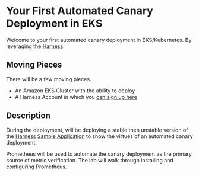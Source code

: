 # Your First Automated Canary Deployment in EKS

Welcome to your first automated canary deployment in EKS/Kubernetes. 
By leveraging the [Harness](https://harness.io/platform/).

## Moving Pieces

There will be a few moving pieces. 

* An Amazon EKS Cluster with the ability to deploy
* A Harness Account in which you [can sign up here](http://bit.ly/harness-aws-workshop)

## Description

During the deployment, will be deploying a stable then unstable version of the [Harness Sample Application](https://hub.docker.com/r/harness/cv-demo)
to show the virtues of an automated canary deployment. 

Prometheus will be used to automate the canary deployment as the primary source of metric verification. The lab will walk through installing and configuring Prometheus.
